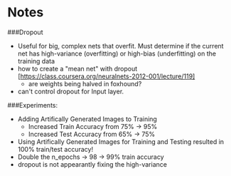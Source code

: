 Notes
===============

###Dropout
* Useful for big, complex nets that overfit.  Must determine if the current net has high-variance (overfitting) or high-bias (underfitting) on the training data
* how to create a "mean net" with dropout [https://class.coursera.org/neuralnets-2012-001/lecture/119]
	* are weights being halved in foxhound?
* can't control dropout for Input layer.


###Experiments:
* Adding Artifically Generated Images to Training 
	* Increased Train Accuracy from 75% -> 95%
	* Increased Test Accuracy from 65% -> 75%
* Using Artifically Generated Images for Training and Testing resulted in 100% train/test accuracy!
* Double the n_epochs -> 98 -> 99% train accuracy
* dropout is not appearantly fixing the high-variance
